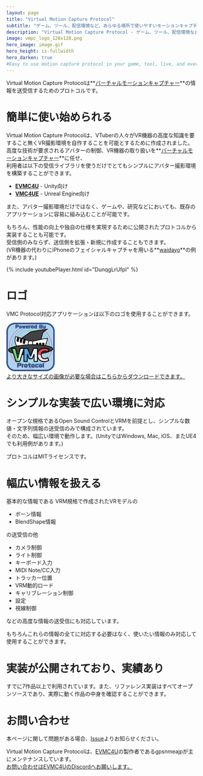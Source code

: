 ```yaml
---
layout: page
title: "Virtual Motion Capture Protocol"
subtitle: "ゲーム、ツール、配信環境など、あらゆる場所で使いやすいモーションキャプチャプロトコル"
description: "Virtual Motion Capture Protocol - ゲーム、ツール、配信環境など、あらゆる場所で使いやすいモーションキャプチャプロトコル仕様"
image: vmpc_logo_128x128.png
hero_image: image.gif
hero_height: is-fullwidth
hero_darken: true
#Easy to use motion capture protocol in your game, tool, live, and everywhere.
---
```

Virtual Motion Capture Protocolは**[バーチャルモーションキャプチャー](https://sh-akira.github.io/VirtualMotionCapture/)**の情報を送受信するためのプロトコルです。

# 簡単に使い始められる
Virtual Motion Capture Protocolは、VTuberの人々がVR機器の高度な知識を要すること無くVR撮影環境を自作することを可能とするために作成されました。  
高度な技術が要求されるアバターの制御、VR機器の取り扱いを**[バーチャルモーションキャプチャー](https://sh-akira.github.io/VirtualMotionCapture/)**に任せ、  
利用者は以下の受信ライブラリを使うだけでとてもシンプルにアバター撮影環境を構築することができます。
- **[EVMC4U](https://github.com/gpsnmeajp/EasyVirtualMotionCaptureForUnity)** - Unity向け
- **[VMC4UE](https://github.com/HAL9HARUKU/VMC4UE)** - Unreal Engine向け

また、アバター撮影環境だけではなく、ゲームや、研究などにおいても、既存のアプリケーションに容易に組み込むことが可能です。

もちろん、性能の向上や独自の仕様を実現するために公開されたプロトコルから実装することも可能です。  
受信側のみならず、送信側を拡張・新規に作成することもできます。  
(VR機器の代わりにiPhoneのフェイシャルキャプチャを用いる**[waidayo](https://booth.pm/ja/items/1779185)**の例があります。)

{% include youtubePlayer.html id="DunqgLrUfpI" %}

# ロゴ
VMC Protocol対応アプリケーションは以下のロゴを使用することができます。  

![logo](vmpc_logo_128x128.png)  
[より大きなサイズの画像が必要な場合はこちらからダウンロードできます。](vmpc_logo_1024x1024.png)

# シンプルな実装で広い環境に対応
オープンな規格であるOpen Sound ControlとVRMを前提とし、シンプルな数値・文字列情報の送受信のみで構成されています。  
そのため、幅広い環境で動作します。(UnityではWindows, Mac, iOS、またUE4でも利用例があります。)

プロトコルはMITライセンスです。

# 幅広い情報を扱える
基本的な情報である
VRM規格で作成されたVRモデルの
- ボーン情報
- BlendShape情報

の送受信の他

- カメラ制御
- ライト制御
- キーボード入力
- MIDI Note/CC入力
- トラッカー位置
- VRM動的ロード
- キャリブレーション制御
- 設定
- 視線制御

などの高度な情報の送受信にも対応しています。

もちろんこれらの情報の全てに対応する必要はなく、使いたい情報のみ対応して使用することができます。

# 実装が公開されており、実績あり
すでに7作品以上で利用されています。また、リファレンス実装はすべてオープンソースであり、実際に動く作品の中身を確認することができます。

# お問い合わせ
本ページに関して問題がある場合、[Issue](https://github.com/sh-akira/VirtualMotionCaptureProtocol/issues)よりお知らせください。  

Virtual Motion Capture Protocolは、[EVMC4U](https://github.com/gpsnmeajp/EasyVirtualMotionCaptureForUnity)の製作者であるgpsnmeajpが主にメンテナンスしています。  
[お問い合わせはEVMC4UのDiscordへお願いします。](https://github.com/gpsnmeajp/EasyVirtualMotionCaptureForUnity/wiki/Discord)
